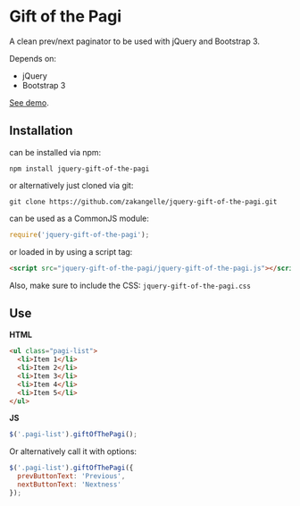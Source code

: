 # Gift of the Pagi

A clean prev/next paginator to be used with jQuery and Bootstrap 3.

Depends on:

* jQuery
* Bootstrap 3

[See demo](https://dl.dropboxusercontent.com/u/21334841/demos/jquery-gift-of-the-pagi/demo.html).

## Installation

can be installed via npm:

```
npm install jquery-gift-of-the-pagi
```

or alternatively just cloned via git:

```
git clone https://github.com/zakangelle/jquery-gift-of-the-pagi.git
```

can be used as a CommonJS module:

```js
require('jquery-gift-of-the-pagi');
```

or loaded in by using a script tag:

```html
<script src="jquery-gift-of-the-pagi/jquery-gift-of-the-pagi.js"></script>
```

Also, make sure to include the CSS: `jquery-gift-of-the-pagi.css`

## Use

**HTML**
```html
<ul class="pagi-list">
  <li>Item 1</li>
  <li>Item 2</li>
  <li>Item 3</li>
  <li>Item 4</li>
  <li>Item 5</li>
</ul>
```

**JS**
```js
$('.pagi-list').giftOfThePagi();
```

Or alternatively call it with options:

```js
$('.pagi-list').giftOfThePagi({
  prevButtonText: 'Previous',
  nextButtonText: 'Nextness'
});
```
